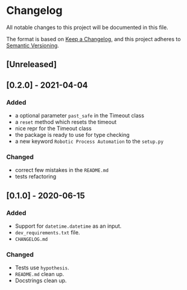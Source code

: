 # Changelog
All notable changes to this project will be documented in this file.

The format is based on [Keep a Changelog](https://keepachangelog.com/en/1.0.0/),
and this project adheres to [Semantic Versioning](https://semver.org/spec/v2.0.0.html).

## [Unreleased]

## [0.2.0] - 2021-04-04

### Added

- a optional parameter `past_safe` in the Timeout class
- a `reset` method which resets the timeout
- nice repr for the Timeout class
- the package is ready to use for type checking
- a new keyword `Robotic Process Automation` to the `setup.py`

### Changed

- correct few mistakes in the `README.md` 
- tests refactoring

## [0.1.0] - 2020-06-15

### Added

- Support for `datetime.datetime` as an input.
- `dev_requirements.txt` file.
- `CHANGELOG.md`

### Changed

- Tests use `hypothesis`.
- `README.md` clean up.
- Docstrings clean up.


